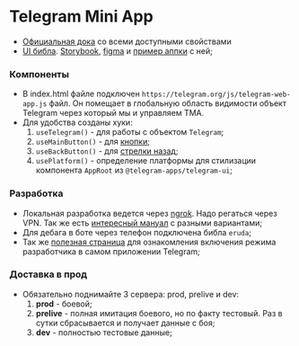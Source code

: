 # Telegram Mini App
- [Официальная дока](https://core.telegram.org/bots/webapps#initializing-mini-apps) со всеми доступными свойствами
- [UI библа](https://github.com/Telegram-Mini-Apps/TelegramUI). [Storybook](https://tgui.xelene.me/), [figma](https://www.figma.com/community/file/1348989725141777736/telegram-mini-apps-ui-kit) и [пример аппки](https://github.com/Telegram-Mini-Apps/TGUI-Example) с ней;

### Компоненты
- В index.html файле подключен `https://telegram.org/js/telegram-web-app.js` файл. Он помещает в глобальную область видимости объект Telegram через который мы и управляем TMA.
- Для удобства созданы хуки:
  1. `useTelegram()` - для работы с объектом `Telegram`;
  2. `useMainButton()` - для [кнопки](https://core.telegram.org/bots/webapps#mainbutton);
  3. `useBackButton()` - для [стрелки назад](https://core.telegram.org/bots/webapps#backbutton);
  4. `usePlatform()` - определение платформы для стилизации компонента `AppRoot` из `@telegram-apps/telegram-ui`;

### Разработка
- Локальная разработка ведется через [ngrok](https://ngrok.com/). Надо регаться через VPN. Так же есть [интересный мануал](https://docs.telegram-mini-apps.com/platform/getting-app-link) с разными вариантами;
- Для дебага в боте через телефон подключена библа `eruda`;
- Так же [полезная страница](https://core.telegram.org/bots/webapps#testing-mini-apps) для ознакомления включения режима разработчика в самом приложении Telegram;

### Доставка в прод
- Обязательно поднимайте 3 сервера: prod, prelive и dev:
  1. **prod** - боевой;
  2. **prelive** - полная имитация боевого, но по факту тестовый. Раз в сутки сбрасывается и получает данные с боя;
  3. **dev** - полностью тестовые данные;
